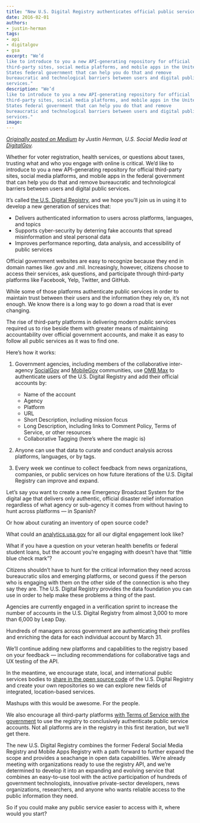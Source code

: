 ```yaml
---
title: "New U.S. Digital Registry authenticates official public service accounts"
date: 2016-02-01
authors:
- justin-herman
tags:
- api
- digitalgov
- gsa
excerpt: "We’d
like to introduce to you a new API-generating repository for official
third-party sites, social media platforms, and mobile apps in the United
States federal government that can help you do that and remove
bureaucratic and technological barriers between users and digital public
services."
description: "We’d
like to introduce to you a new API-generating repository for official
third-party sites, social media platforms, and mobile apps in the United
States federal government that can help you do that and remove
bureaucratic and technological barriers between users and digital public
services."
image:
---
```


*[Originally posted on Medium](https://medium.com/@GeneralServicesAdministration/new-u-s-digital-registry-authenticates-official-public-service-accounts-1f8120d67976#.upjpyxsbo) by Justin Herman, U.S. Social Media lead at [DigitalGov](http://www.digitalgov.gov/).*

Whether for voter registration, health services, or questions about
taxes, trusting what and who you engage with online is critical. We’d
like to introduce to you a new API-generating repository for official
third-party sites, social media platforms, and mobile apps in the federal government that can help you do that and remove
bureaucratic and technological barriers between users and digital public
services.

It’s called [the U.S. Digital
Registry](https://www.digitalgov.gov/services/u-s-digital-registry/),
and we hope you’ll join us in using it to develop a new generation of
services that:

-   Delivers authenticated information to users across platforms, languages, and topics
-   Supports cyber-security by deterring fake accounts that spread misinformation and steal personal data
-   Improves performance reporting, data analysis, and accessibility of public services

Official government websites are easy to recognize because they end in
domain names like .gov and .mil. Increasingly, however, citizens choose
to access their services, ask questions, and participate through
third-party platforms like Facebook, Yelp, Twitter, and GitHub.


While some of those platforms authenticate public services in order to
maintain trust between their users and the information they rely on,
it’s not enough. We know there is a long way to go down a road that is
ever changing.

The rise of third-party platforms in delivering modern public services
required us to rise beside them with greater means of maintaining
accountability over official government accounts, and make it as easy to
follow all public services as it was to find one.

Here’s how it works:

1.  Government agencies, including members of the collaborative inter-agency [SocialGov](http://www.digitalgov.gov/communities/social-media/) and [MobileGov](http://www.digitalgov.gov/communities/mobile/) communities, use [OMB Max](https://max.omb.gov/maxportal/home.do) to authenticate users of the U.S. Digital Registry and add their official accounts by:
    - Name of the account
    - Agency
    - Platform
    - URL
    - Short Description, including mission focus
    - Long Description, including links to Comment Policy, Terms of Service, or other resources
    - Collaborative Tagging (here’s where the magic is)

2. Anyone can use that data to curate and conduct analysis across
platforms, languages, or by tags.

3. Every week we continue to collect feedback from news organizations,
companies, or public services on how future iterations of the U.S.
Digital Registry can improve and expand.

Let’s say you want to create a new Emergency Broadcast System for the
digital age that delivers only authentic, official disaster relief
information regardless of what agency or sub-agency it comes from
without having to hunt across platforms — in Spanish?

Or how about curating an inventory of open source code?

What could an [analytics.usa.gov](https://analytics.usa.gov/) for all
our digital engagement look like?

What if you have a question on your veteran health benefits or federal
student loans, but the account you’re engaging with doesn’t have that
“little blue check mark”?

Citizens shouldn’t have to hunt for the critical information they need
across bureaucratic silos and emerging platforms, or second guess if the
person who is engaging with them on the other side of the connection is
who they say they are. The U.S. Digital Registry provides the data
foundation you can use in order to help make these problems a thing of
the past.

Agencies are currently engaged in a verification sprint to increase the
number of accounts in the U.S. Digital Registry from almost 3,000 to
more than 6,000 by Leap Day.

Hundreds of managers across government are authenticating their profiles
and enriching the data for each individual account by March 31.

We’ll continue adding new platforms and capabilities to the registry
based on your feedback — including recommendations for collaborative
tags and UX testing of the API.

In the meantime, we encourage state, local, and international public
services bodies to [share in the open source code](https://github.com/ctacdev/social-media-registry) of the U.S.
Digital Registry and create your own repositories so we can explore new fields of integrated, location-based services.

Mashups with this would be awesome. For the people.

We also encourage all third-party platforms [with Terms of Service with
the
government](http://www.digitalgov.gov/resources/negotiated-terms-of-service-agreements/)
to use the registry to conclusively authenticate public service
accounts. Not all platforms are in the registry in this first iteration,
but we’ll get there.

The new U.S. Digital Registry combines the former Federal Social Media
Registry and Mobile Apps Registry with a path forward to further expand
the scope and provides a seachange in open data capabilities. We’re
already meeting with organizations ready to use the registry API, and
we’re determined to develop it into an expanding and evolving service
that combines an easy-to-use tool with the active participation of
hundreds of government technologists, innovative private-sector
developers, news organizations, researchers, and anyone who wants
reliable access to the public information they need.

So if you could make any public service easier to access with it, where
would you start?
